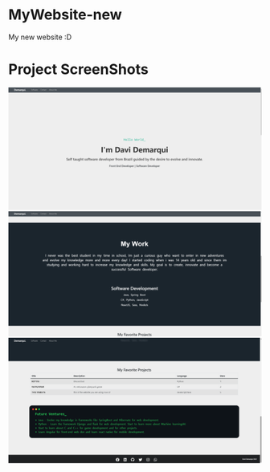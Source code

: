 # MyWebsite-new
My new website :D
# Project ScreenShots
![alt text](https://github.com/DaviDemarqui/MyWebsite-new/blob/dev/screenshots/Captura%20de%20Tela%20(11).png)
![alt text](https://github.com/DaviDemarqui/MyWebsite-new/blob/dev/screenshots/Captura%20de%20Tela%20(10).png)
![alt text](https://github.com/DaviDemarqui/MyWebsite-new/blob/dev/screenshots/Captura%20de%20Tela%20(9).png)
